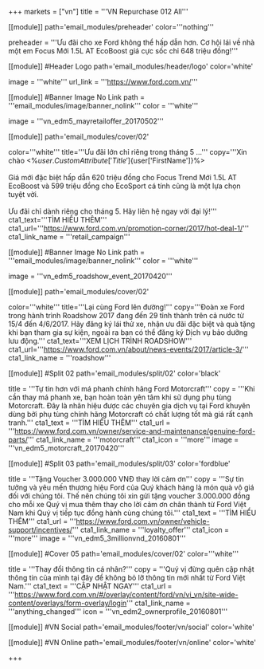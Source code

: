 +++
markets = ["vn"]
title = '''VN Repurchase 012 All'''

[[module]]
path='email_modules/preheader'
color='''nothing'''

preheader = '''Ưu đãi cho xe Ford không thể hấp dẫn hơn. Cơ hội lái về nhà một em Focus Mới 1.5L AT EcoBoost giá cực sốc chỉ 648 triệu đồng!'''

[[module]] #Header Logo
path='email_modules/header/logo'
color='white'

  image = '''white'''
  url_link = '''https://www.ford.com.vn/'''

 [[module]] #Banner Image No Link
path = '''email_modules/image/banner_nolink'''
color = '''white'''

  image = '''vn_edm5_mayretailoffer_20170502''' 

[[module]]
path='email_modules/cover/02'

color='''white'''
title='''Ưu đãi lớn chỉ riêng trong tháng 5 ...'''
copy='''Xin chào <%${user.CustomAttribute['Title']}%> <%${user['FirstName']}%><br /><br />Giá mới đặc biệt hấp dẫn 620 triệu đồng cho Focus Trend Mới 1.5L AT EcoBoost và 599 triệu đồng cho EcoSport  cá tính cũng là một lựa chọn tuyệt vời.<br /><br />Ưu đãi chỉ dành riêng cho tháng 5. Hãy liên hệ ngay với đại lý!'''
cta1_text='''TÌM HIỂU THÊM'''
cta1_url='''https://www.ford.com.vn/promotion-corner/2017/hot-deal-1/'''
cta1_link_name = '''retail_campaign'''


 [[module]] #Banner Image No Link
path = '''email_modules/image/banner_nolink'''
color = '''white'''

  image = '''vn_edm5_roadshow_event_20170420'''
  
[[module]]
path='email_modules/cover/02'

color='''white'''
title='''Lại cùng Ford lên đường!'''
copy='''Đoàn xe Ford trong hành trình Roadshow 2017 đang đến 29 tỉnh thành trên cả nước từ 15/4 đến 4/6/2017. Hãy đăng ký lái thử xe, nhận ưu đãi đặc biệt và quà tặng khi bạn tham gia sự kiện, ngoài ra bạn có thể đăng ký Dịch vụ bảo dưỡng lưu động.'''
cta1_text='''XEM LỊCH TRÌNH ROADSHOW'''
cta1_url='''https://www.ford.com.vn/about/news-events/2017/article-3/'''
cta1_link_name = '''roadshow'''


[[module]] #Split 02
path='email_modules/split/02'
color='black'

  title = '''Tự tin hơn với má phanh chính hãng Ford Motorcraft'''
  copy = '''Khi cần thay má phanh xe, bạn hoàn toàn yên tâm khi sử dụng phụ tùng Motorcraft. Đây là nhãn hiệu được các chuyên gia dịch vụ tại Ford khuyên dùng bởi phụ tùng chính hãng Motorcraft có chất lượng tốt mà giá rất cạnh tranh.'''
  cta1_text = '''TÌM HIỂU THÊM'''
  cta1_url = '''https://www.ford.com.vn/owner/service-and-maintenance/genuine-ford-parts/'''
  cta1_link_name = '''motorcraft'''
  cta1_icon = '''more'''
  image = '''vn_edm5_motorcraft_20170420'''

[[module]] #Split 03
path='email_modules/split/03'
color='fordblue'

  title = '''Tặng Voucher 3.000.000 VNĐ thay lời cảm ơn'''
  copy = '''Sự tin tưởng và yêu mến thương hiệu Ford của Quý khách hàng là món quà vô giá đối với chúng tôi. Thế nên chúng tôi xin gửi tặng voucher 3.000.000 đồng cho mỗi xe Quý vị mua thêm thay cho lời cảm ơn chân thành từ Ford Việt Nam khi Quý vị tiếp tục đồng hành cùng chúng tôi.'''
  cta1_text = '''TÌM HIỂU THÊM'''
  cta1_url = '''https://www.ford.com.vn/owner/vehicle-support/incentives/'''
  cta1_link_name = '''loyalty_offer'''
  cta1_icon = '''more'''
  image = '''vn_edm5_3millionvnd_20160801'''
  
  

[[module]] #Cover 05
path='email_modules/cover/02'
color='''white'''

  title = '''Thay đổi thông tin cá nhân?'''
  copy = '''Quý vị đừng quên cập nhật thông tin của mình tại đây để không bỏ lỡ thông tin mới nhất từ Ford Việt Nam.'''
  cta1_text = '''CẬP NHẬT NGAY'''
  cta1_url = '''https://www.ford.com.vn/#/overlay/content/ford/vn/vi_vn/site-wide-content/overlays/form-overlay/login'''
  cta1_link_name = '''anything_changed'''
  icon = '''vn_edm2_ownerprofile_20160801'''

[[module]] #VN Social
path='email_modules/footer/vn/social'
color='white'


[[module]] #VN Online
path='email_modules/footer/vn/online'
color='white'


+++